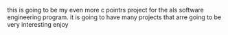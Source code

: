 this is going to be my even more c pointrs project for the als software engineering program.
it is going to have many projects that arre going to be very interesting 
enjoy
